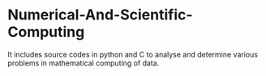# Numerical-And-Scientific-Computing
It includes source codes in python and C to analyse and determine various problems in mathematical computing of data.
